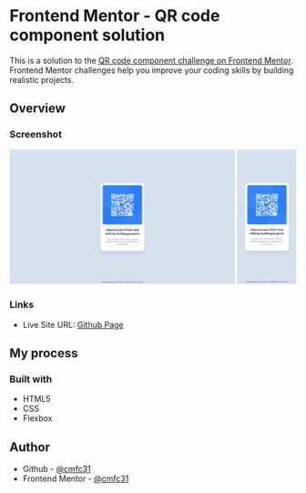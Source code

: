 # Frontend Mentor - QR code component solution

This is a solution to the [QR code component challenge on Frontend Mentor](https://www.frontendmentor.io/challenges/qr-code-component-iux_sIO_H). Frontend Mentor challenges help you improve your coding skills by building realistic projects. 

## Overview

### Screenshot

![](./images/preview.png)

### Links

- Live Site URL: [Github Page](https://cmfc31.github.io/fm-qr-code-component-main/)

## My process

### Built with

- HTML5
- CSS
- Flexbox

## Author

- Github - [@cmfc31](https://github.com/cmfc31)
- Frontend Mentor - [@cmfc31](https://www.frontendmentor.io/profile/cmfc31)
